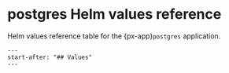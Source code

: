 ```{px-app-values} postgres
```

# postgres Helm values reference

Helm values reference table for the {px-app}`postgres` application.

```{include} ../../../applications/postgres/README.md
---
start-after: "## Values"
---
```
